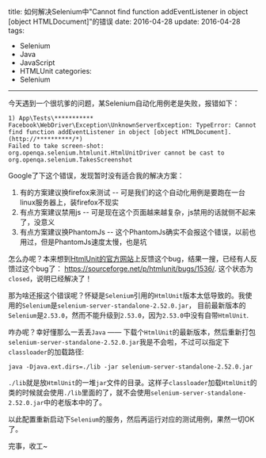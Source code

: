 title: 如何解决Selenium中"Cannot find function addEventListener in object [object HTMLDocument]"的错误
date: 2016-04-28
update: 2016-04-28
tags: 
  - Selenium
  - Java
  - JavaScript
  - HTMLUnit
categories: 
  - Selenium
----

今天遇到一个很坑爹的问题，某Selenium自动化用例老是失败，报错如下：

<!-- more -->

```
1) App\Tests\***********
Facebook\WebDriver\Exception\UnknownServerException: TypeError: Cannot find function addEventListener in object [object HTMLDocument]. (http://**********/*)
Failed to take screen-shot: org.openqa.selenium.htmlunit.HtmlUnitDriver cannot be cast to org.openqa.selenium.TakesScreenshot
```

Google了下这个错误，发现暂时没有适合我的解决方案：

1. 有的方案建议换firefox来测试 -- 可是我们的这个自动化用例是要跑在一台linux服务器上，装firefox不现实
2. 有点方案建议禁用js     -- 可是现在这个页面越来越复杂，js禁用的话就侧不起来了，没意义
3. 有点方案建议换PhantomJs -- 这个PhantomJs确实不会报这个错误，以前也用过，但是PhantomJs速度太慢，也是坑


怎么办呢？本来想到[HtmlUnit的官方网站](https://sourceforge.net/projects/htmlunit/)上反馈这个bug，结果一搜，已经有人反馈过这个bug了： <https://sourceforge.net/p/htmlunit/bugs/1536/>. 这个状态为`closed`，说明已经解决了！

那为啥还报这个错误呢？怀疑是`Selenium`引用的`HtmlUnit`版本太低导致的。我使用的`Selenium`是`selenium-server-standalone-2.52.0.jar`， 目前最新版本的`Selenium`是`2.53.0`，然而不能升级到`2.53.0`，因为`2.53.0`中没有自带`HtmlUnit`.

咋办呢？幸好懂那么一丢丢`Java` —— 下载个`HtmlUnit`的最新版本，然后重新打包`selenium-server-standalone-2.52.0.jar`我是不会啦，不过可以指定下`classloader`的加载路径:

```
java -Djava.ext.dirs=./lib -jar selenium-server-standalone-2.52.0.jar
```

`./lib`就是放`HtmlUnit`的一堆`jar`文件的目录。这样子`classloader`加载`HtmlUnit`的类的时候就会使用`./lib`里面的了，就不会使用`selenium-server-standalone-2.52.0.jar`中的老版本中的了。

以此配置重新启动下`Selenium`的服务，然后再运行对应的测试用例，果然一切OK了。

完事，收工~

